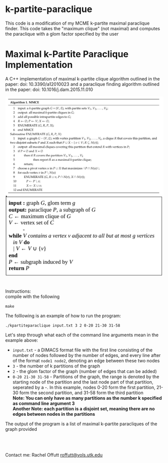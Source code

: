 # k-partite-paraclique
This code is a modification of my MCME k-partite maximal paraclique finder. This code takes the "maximum clique" (not maximal) and computes the paraclique with a glom factor specified by the user


# Maximal k-Partite Paraclique Implementation
A C++ implementation of maximal k-partite clique algorithm outlined in the paper:  doi: 10.3390/a12010023 and a paraclique finding algorithm outlined in the paper: doi: 10.1016/j.dam.2015.11.010

![image](https://github.com/indietechjuliet/k-partite-paraclique/blob/main/mmce_algorithm.png)
![image](https://github.com/indietechjuliet/k-partite-paraclique/blob/main/paraclique_algorithm.png)
<br /><br /><br />
Instructions: <br />
compile with the following <br />
```
make
```
The folllowing is an example of how to run the program:
```
./kpartiteparaclique input.txt 3 2 0-20 21-30 31-58
```
Let's step through what each of the command line arguments mean in the example above:
* `input.txt` - a DIMACS format file with the first line consisting of the number of nodes followed by the number of edges, and every line after of the format `node1 node2`, denoting an edge between these two nodes <br />
* `3` - the number of k partitions of the graph <br />
* `2` - the glom factor of the graph (number of edges that can be added) <br />
* `0-20 21-30 31-58` - Partitions of the graph, the range is denoted by the starting node of the partition and the last node part of that partition, seperated by a -. In this example, nodes 0-20 form the first partition, 21-30 form the second partition, and 31-58 form the third partition <br />
**Note: You can only have as many partitions as the number k specified as command line argument 3** <br />
**Another Note: each partition is a disjoint set, meaning there are no edges between nodes in the partitions** <br />

The output of the program is a list of maximal k-partite paracliques of the graph provided


<br /> <br /> <br />
Contact me:
Rachel Offutt
roffutt@vols.utk.edu
